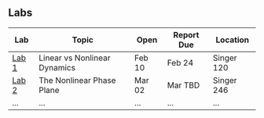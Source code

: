 
## Labs

| Lab   | Topic                        | Open   | Report Due | Location   |
|-------|------------------------------|--------|------------|------------|
| [Lab 1](Lab1.md) | Linear vs Nonlinear Dynamics | Feb 10 | Feb 24     | Singer 120 |
| [Lab 2](Lab2.md) | The Nonlinear Phase Plane    | Mar 02 | Mar TBD    | Singer 246 |
| ... | ... | ... | ...    | ... |
